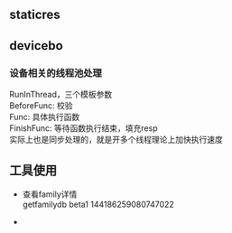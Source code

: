 ## staticres


## devicebo

### 设备相关的线程池处理
RunInThread，三个模板参数  
BeforeFunc: 校验  
Func: 具体执行函数  
FinishFunc: 等待函数执行结束，填充resp  
实际上也是同步处理的，就是开多个线程理论上加快执行速度


## 工具使用
- 查看family详情  
getfamilydb beta1 144186259080747022

- 
